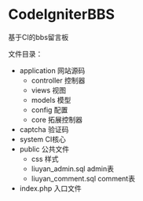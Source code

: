 # CodeIgniterBBS
基于CI的bbs留言板   


文件目录：
	
- application 网站源码    
	- controller 控制器
	- views   视图
	- models  模型
	- config  配置
	- core 拓展控制器
- captcha 验证码
- system CI核心
- public 公共文件
	- css 样式
	- liuyan_admin.sql admin表
	- liuyan_comment.sql comment表
- index.php 入口文件

